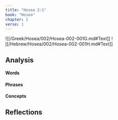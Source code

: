 ```yaml
---
title: "Hosea 2:1"
book: "Hosea"
chapter: 2
verse: 1
---
```

![[/Greek/Hosea/002/Hosea-002-001G.md#Text]]
![[/Hebrew/Hosea/002/Hosea-002-001H.md#Text]]

## Analysis

#### Words

#### Phrases

#### Concepts

## Reflections
